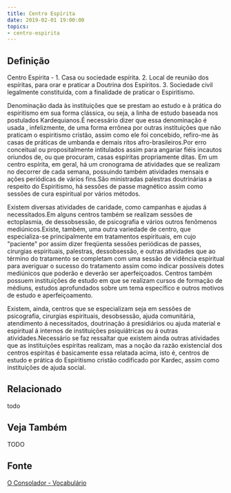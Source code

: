 ```yaml
---
title: Centro Espírita
date: 2019-02-01 19:00:00
topics:
- centro-espirita
---
```


## Definição
Centro Espírita - 1. Casa ou sociedade espírita. 2. Local de reunião dos
espíritas, para orar e praticar a Doutrina dos Espíritos. 3. Sociedade civil
legalmente constituída, com a finalidade de praticar o Espiritismo.

Denominação dada às instituições que se prestam ao estudo e à prática do
espiritismo em sua forma clássica, ou seja, a linha de estudo baseada nos
postulados Kardequianos.É necessário dizer que essa denominação é usada ,
infelizmente, de uma forma errônea por outras instituições que não praticam o
espiritismo cristão, assim como ele foi concebido, refiro-me às casas de
práticas de umbanda e demais ritos afro-brasileiros.Por erro conceitual ou
propositalmente intitulados assim para angariar fiéis incautos oriundos de, ou
que procuram, casas espíritas propriamente ditas. Em um centro espírita, em
geral, há um cronograma de atividades que se realizam no decorrer de cada
semana, possuindo também atividades mensais e ações periódicas de vários
fins.São ministradas palestras doutrinárias a respeito do Espiritismo, há
sessões de passe magnético assim como sessões de cura espiritual por vários
métodos. 

Existem diversas atividades de caridade, como campanhas e ajudas á
necessitados.Em alguns centros também se realizam sessões de ectoplasmia, de
dessobsessão, de psicografia e vários outros fenômenos mediúnicos.Existe,
também, uma outra variedade de centro, que especializa-se principalmente em
tratamentos espirituais, em cujo "paciente" por assim dizer freqüenta sessões
periódicas de passes, cirurgias espirituais, palestras, dessobsessão, e outras
atividades que ao término do tratamento se completam com uma sessão de vidência
espiritual para averiguar o sucesso do tratamento assim como indicar possíveis
dotes mediúnicos que poderão e deverão ser aperfeiçoados. Centros também
possuem instituições de estudo em que se realizam cursos de formação de
médiuns, estudos aprofundados sobre um tema específico e outros motivos de
estudo e aperfeiçoamento.

Existem, ainda, centros que se especializam seja em sessões de psicografia,
cirurgias espirituais, desobsessão, ajuda comunitária, atendimento á
necessitados, doutrinação á presidiários ou ajuda material e espiritual á
internos de instituições psiquiátricas ou á outras atividades.Necessário se faz
ressaltar que existem ainda outras atividades que as instituições espíritas
realizam, mas a noção da razão existencial dos centros espíritas é basicamente
essa relatada acima, isto é, centros de estudo e prática do Espiritismo cristão
codificado por Kardec, assim como instituições de ajuda social. 

## Relacionado
todo

## Veja Também
TODO

## Fonte
[O Consolador - Vocabulário](http://www.oconsolador.com.br/linkfixo/vocabulario/principal.html)


